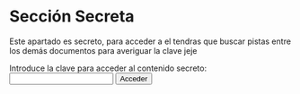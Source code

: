 # Sección Secreta

<div id="secretContent" style="display: none;">
    <h2>Contenido Secreto</h2>
    <p>Este es el contenido que solo se puede ver si tienes la clave correcta.</p>
</div>

<div>
    <p> Este apartado es secreto, para acceder a el tendras que buscar pistas entre los demás documentos para averiguar la clave jeje <p>
    <label for="password">Introduce la clave para acceder al contenido secreto:</label>
    <input type="password" id="password" />
    <button onclick="checkPassword()">Acceder</button>
    <p id="message" style="color: red;"></p>
</div>

<script>
    function checkPassword() {
        const password = document.getElementById('password').value;
        const secretContent = document.getElementById('secretContent');
        const message = document.getElementById('message');
        
        // Cambia "tu_clave_secreta" por la clave que deseas usar
        if (password === "caca") {
            secretContent.style.display = 'block';
            message.innerText = '';
        } else {
            message.innerText = 'Clave incorrecta. Inténtalo de nuevo.';
            secretContent.style.display = 'none';
        }
    }
</script>
